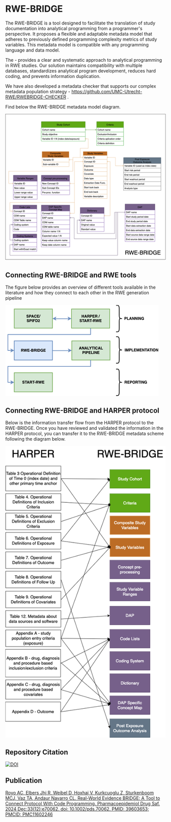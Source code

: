# RWE-BRIDGE


The RWE-BRIDGE is a tool designed to facilitate the translation of study documentation into analytical programming from a programmer's perspective. It proposes a flexible and adaptable metadata model that adheres to previously defined programming complexity metrics of study variables. This metadata model is compatible with any programming language and data model. 

The - provides a clear and systematic approach to analytical programming in RWE studies. Our solution maintains compatibility with multiple databases, standardizes analytical program development, reduces hard coding, and prevents information duplication.

We have also developed a metadata checker that supports our complex metadata population strategy - https://github.com/UMC-Utrecht-RWE/RWEBRIDGE-CHECKER .

Find below the RWE-BRIDGE metadata model diagram.

![Alt Text](images/theBridge.png)

## Connecting RWE-BRIDGE and RWE tools

The figure below provides an overview of different tools available in the literature and how they connect to each other in the RWE generation pipeline

![Alt Text](images/rwetools_and_rwebridge.png)

## Connecting RWE-BRIDGE and HARPER protocol

Below is the information transfer flow from the HARPER protocol to the RWE-BRIDGE. Once you have reviewed and validated the information in the HARPER protocol, you can transfer it to the RWE-BRIDGE metadata scheme following the diagram below.

![Alt Text](images/bridge_and_harper.png)

## Repository Citation 
[![DOI](https://zenodo.org/badge/DOI/10.5281/zenodo.14284182.svg)](https://doi.org/10.5281/zenodo.14284182)

## Publication 
[Royo AC, Elbers Jhj R, Weibel D, Hoxhaj V, Kurkcuoglu Z, Sturkenboom MCJ, Vaz TA, Andaur Navarro CL. Real-World Evidence BRIDGE: A Tool to Connect Protocol With Code Programming. Pharmacoepidemiol Drug Saf. 2024 Dec;33(12):e70062. doi: 10.1002/pds.70062. PMID: 39603653; PMCID: PMC11602246](https://pubmed.ncbi.nlm.nih.gov/39603653/) 
